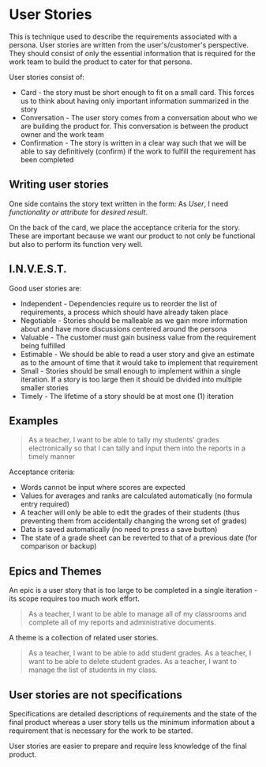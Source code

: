 # User Stories
This is technique used to describe the requirements associated with a persona. User stories are written from the user's/customer's perspective. They should consist of only the essential information that is required for the work team to build the product to cater for that persona.

User stories consist of:
- Card - the story must be short enough to fit on a small card. This forces us to think about having only important information summarized in the story
- Conversation - The user story comes from a conversation about who we are building the product for. This conversation is between the product owner and the work team
- Confirmation - The story is written in a clear way such that we will be able to say definitively (confirm) if the work to fulfill the requirement has been completed

## Writing user stories
One side contains the story text written in the form: As *User*, I need *functionality or attribute* for *desired result*.

On the back of the card, we place the acceptance criteria for the story. These are important because we want our product to not only be functional but also to perform its function very well.

## I.N.V.E.S.T.
Good user stories are:
- Independent - Dependencies require us to reorder the list of requirements, a process which should have already taken place
- Negotiable - Stories should be malleable as we gain more information about and have more discussions centered around the persona
- Valuable - The customer must gain business value from the requirement being fulfilled
- Estimable - We should be able to read a user story and give an estimate as to the amount of time that it would take to implement that requirement
- Small - Stories should be small enough to implement within a single iteration. If a story is too large then it should be divided into multiple smaller stories
- Timely - The lifetime of a story should be at most one (1) iteration

## Examples
>As a teacher, I want to be able to tally my students' grades electronically so that I can tally and input them into the reports in a timely manner

Acceptance criteria:
- Words cannot be input where scores are expected
- Values for averages and ranks are calculated automatically (no formula entry required)
- A teacher will only be able to edit the grades of their students (thus preventing them from accidentally changing the wrong set of grades)
- Data is saved automatically (no need to press a save button)
- The state of a grade sheet can be reverted to that of a previous date (for comparison or backup)

## Epics and Themes
An epic is a user story that is too large to be completed in a single iteration - its scope requires too much work effort.
>As a teacher, I want to be able to manage all of my classrooms and complete all of my reports and administrative documents.

A theme is a collection of related user stories.
>As a teacher, I want to be able to add student grades.
As a teacher, I want to be able to delete student grades.
As a teacher, I want to manage the list of students in my class.

## User stories are not specifications
Specifications are detailed descriptions of requirements and the state of the final product whereas a user story tells us the minimum information about a requirement that is necessary for the work to be started.

User stories are easier to prepare and require less knowledge of the final product.

